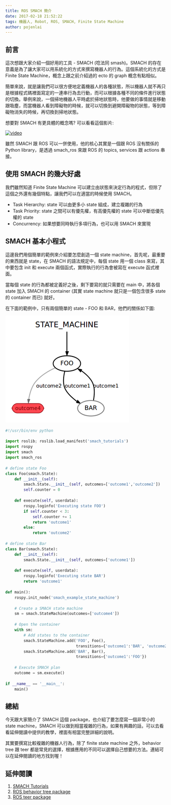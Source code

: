 ```yaml
---
title: ROS SMACH 簡介
date: 2017-02-18 21:52:22
tags: 機器人, Robot, ROS, SMACH, Finite State Machine
author: pojenlai
---
```




## 前言

這次想跟大家介紹一個好用的工具 - SMACH (唸法同 smash)。SMACH 的存在意義是為了讓大家可以用系統化的方式來撰寫機器人的行為。這個系統化的方式是 Finite State Machine，概念上跟之前介紹過的 ecto 的 graph 概念有點相似。

簡單來說，就是讓我們可以很方便地定義機器人的各種狀態，所以機器人就不再只是根據程式碼裡面寫定的一連串行為去行動，而可以根據各種不同的條件進行狀態的切換。舉例來說，一個掃地機器人平時處於掃地狀態時，他要做的事情就是移動跟吸塵，而當機器人看到障礙物的時候，就可以切換到避開障礙物的狀態，等到障礙物消失的時候，再切換到掃地狀態。

想要對 SMACH 有更具體的概念嗎? 可以看看這個影片:

[![video](https://img.youtube.com/vi/F3slROzVNbc/0.jpg)](https://www.youtube.com/watch?v=F3slROzVNbc)

雖然 SMACH 跟 ROS 可以一併使用，他的核心其實是一個跟 ROS 沒有關係的 Python library，是透過 smach_ros 來跟 ROS 的 topics, services 跟 actions 串接。

## 使用 SMACH 的幾大好處

我們雖然知道 Finite State Machine 可以建立由狀態來決定行為的程式，但除了這個之外還有幾個特點，讓我們可以在適當的時候使用 SMACH。

* Task Hierarchy: state 可以由更多小 state 組成，建立複雜的行為
* Task Priority: state 之間可以有優先權，有高優先權的 state 可以中斷低優先權的 state 
* Concurrency: 如果想要同時執行多項行為，也可以用 SMACH 來實現

## SMACH 基本小程式

這邊我們用個簡單的範例來介紹要怎麼創造一個 state machine，首先呢，最重要的東西就是 state，在 SMACH 的語法規定中，每個 state 用一個 class 來寫，其中要包含 init 和 execute 兩個函式，實際執行的行為會被寫在 execute 函式裡面。

當每個 state 的行為都被定義好之後，剩下要寫的就只需要在 main 中，將各個 state 加入 SMACH 的 container (其實 state machine 就只是一個包含很多 state 的 container 而已) 就好。

在下面的範例中，只有兩個簡單的 state - FOO 和 BAR，他們的關係如下圖:

![img](/img/pojenlai/simple_smach.png)

```python
#!/usr/bin/env python

import roslib; roslib.load_manifest('smach_tutorials')
import rospy
import smach
import smach_ros

# define state Foo
class Foo(smach.State):
    def __init__(self):
        smach.State.__init__(self, outcomes=['outcome1','outcome2'])
        self.counter = 0

    def execute(self, userdata):
        rospy.loginfo('Executing state FOO')
        if self.counter < 3:
            self.counter += 1
            return 'outcome1'
        else:
            return 'outcome2'

# define state Bar
class Bar(smach.State):
    def __init__(self):
        smach.State.__init__(self, outcomes=['outcome1'])

    def execute(self, userdata):
        rospy.loginfo('Executing state BAR')
        return 'outcome1'
        
def main():
    rospy.init_node('smach_example_state_machine')

    # Create a SMACH state machine
    sm = smach.StateMachine(outcomes=['outcome4'])

    # Open the container
    with sm:
        # Add states to the container
        smach.StateMachine.add('FOO', Foo(), 
                               transitions={'outcome1':'BAR', 'outcome2':'outcome4'})
        smach.StateMachine.add('BAR', Bar(), 
                               transitions={'outcome1':'FOO'})

    # Execute SMACH plan
    outcome = sm.execute()

if __name__ == '__main__':
    main()
```

## 總結

今天跟大家簡介了 SMACH 這個 package，也介紹了要怎麼寫一個非常小的 state machine，SMACH 可以做到相當複雜的行為，如果有興趣的話，可以去看看延伸閱讀中提供的教學，裡面有相當完整詳細的說明。

其實要撰寫比較複雜的機器人行為，除了 finite state machine 之外，behavior tree 跟 teer 都是常見的選擇，根據應用的不同可以選擇自己想要的方法。連結可以在延伸閱讀的地方找到喔！

## 延伸閱讀

1. [SMACH Tutorials](http://wiki.ros.org/smach/Tutorials)
2. [ROS behavior tree package](http://wiki.ros.org/behavior_tree)
3. [ROS teer package](http://wiki.ros.org/executive_teer)
